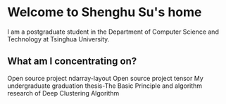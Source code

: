 # Welcome to Shenghu Su's home

I am a postgraduate student in the Department of Computer Science and Technology at Tsinghua University.

## What am I concentrating on?

Open source project ndarray-layout
Open source project tensor
My undergraduate graduation thesis-The Basic Principle and algorithm research of Deep Clustering Algorithm
